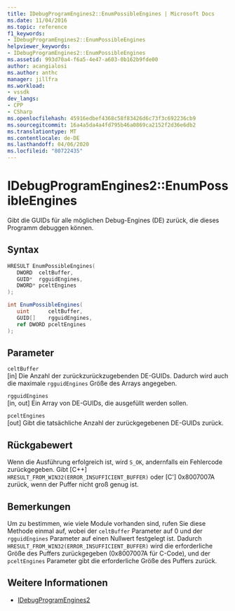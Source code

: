 ```yaml
---
title: IDebugProgramEngines2::EnumPossibleEngines | Microsoft Docs
ms.date: 11/04/2016
ms.topic: reference
f1_keywords:
- IDebugProgramEngines2::EnumPossibleEngines
helpviewer_keywords:
- IDebugProgramEngines2::EnumPossibleEngines
ms.assetid: 993d70a4-f6a5-4e47-a603-0b162b9fde00
author: acangialosi
ms.author: anthc
manager: jillfra
ms.workload:
- vssdk
dev_langs:
- CPP
- CSharp
ms.openlocfilehash: 45916edbef4368c58f83426d6c73f3c692236cb9
ms.sourcegitcommit: 16a4a5da4a4fd795b46a0869ca2152f2d36e6db2
ms.translationtype: MT
ms.contentlocale: de-DE
ms.lasthandoff: 04/06/2020
ms.locfileid: "80722435"
---
```

# <a name="idebugprogramengines2enumpossibleengines"></a>IDebugProgramEngines2::EnumPossibleEngines
Gibt die GUIDs für alle möglichen Debug-Engines (DE) zurück, die dieses Programm debuggen können.

## <a name="syntax"></a>Syntax

```cpp
HRESULT EnumPossibleEngines( 
   DWORD  celtBuffer,
   GUID*  rgguidEngines,
   DWORD* pceltEngines
);
```

```csharp
int EnumPossibleEngines( 
   uint      celtBuffer,
   GUID[]    rgguidEngines,
   ref DWORD pceltEngines
);
```

## <a name="parameters"></a>Parameter
`celtBuffer`\
[in] Die Anzahl der zurückzurückzugebenden DE-GUIDs. Dadurch wird auch die maximale `rgguidEngines` Größe des Arrays angegeben.

`rgguidEngines`\
[in, out] Ein Array von DE-GUIDs, die ausgefüllt werden sollen.

`pceltEngines`\
[out] Gibt die tatsächliche Anzahl der zurückgegebenen DE-GUIDs zurück.

## <a name="return-value"></a>Rückgabewert
 Wenn die Ausführung erfolgreich ist, wird `S_OK`, andernfalls ein Fehlercode zurückgegeben. Gibt [C++] `HRESULT_FROM_WIN32(ERROR_INSUFFICIENT_BUFFER)` oder [C'] 0x8007007A zurück, wenn der Puffer nicht groß genug ist.

## <a name="remarks"></a>Bemerkungen
 Um zu bestimmen, wie viele Module vorhanden sind, rufen Sie diese Methode einmal auf, wobei der `celtBuffer` Parameter auf 0 und der `rgguidEngines` Parameter auf einen Nullwert festgelegt ist. Dadurch `HRESULT_FROM_WIN32(ERROR_INSUFFICIENT_BUFFER)` wird die erforderliche Größe des Puffers zurückgegeben (0x8007007A für C-Code), und der `pceltEngines` Parameter gibt die erforderliche Größe des Puffers zurück.

## <a name="see-also"></a>Weitere Informationen
- [IDebugProgramEngines2](../../../extensibility/debugger/reference/idebugprogramengines2.md)

